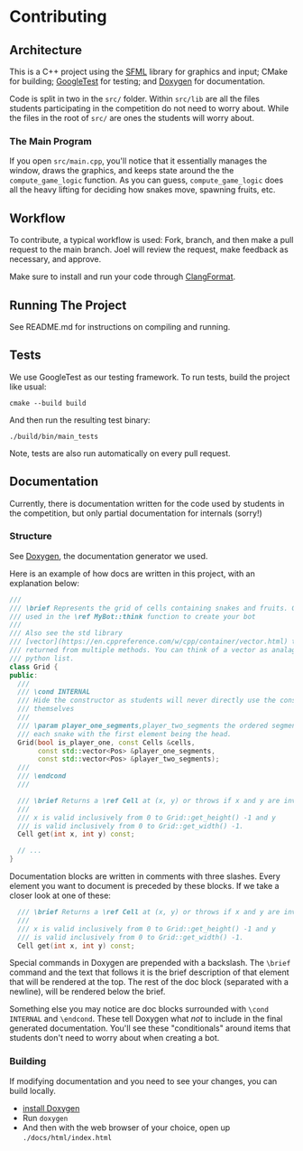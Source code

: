 # Contributing

## Architecture

This is a C++ project using the [SFML](https://www.sfml-dev.org/tutorials/3.0/) library for graphics and input; CMake for building; [GoogleTest](https://github.com/google/googletest) for testing; and [Doxygen](https://doxygen.nl/) for documentation.

Code is split in two in the `src/` folder. Within `src/lib` are all the files students participating in the competition do not need to worry about. While the files in the root of `src/` are ones the students will worry about.

### The Main Program

If you open `src/main.cpp`, you'll notice that it essentially manages the window, draws the graphics, and keeps state around the the `compute_game_logic` function. As you can guess, `compute_game_logic` does all the heavy lifting for deciding how snakes move, spawning fruits, etc.

## Workflow

To contribute, a typical workflow is used: Fork, branch, and then make a pull request to the main branch. Joel will review the request, make feedback as necessary, and approve.

Make sure to install and run your code through [ClangFormat](https://clang.llvm.org/docs/ClangFormat.html).

## Running The Project

See README.md for instructions on compiling and running.

## Tests

We use GoogleTest as our testing framework. To run tests, build the project like usual:
```
cmake --build build
```

And then run the resulting test binary:
```
./build/bin/main_tests
```

Note, tests are also run automatically on every pull request.

## Documentation
Currently, there is documentation written for the code used by students in the competition, but only partial documentation for internals (sorry!)

### Structure
See [Doxygen](https://doxygen.nl/), the documentation generator we used.

Here is an example of how docs are written in this project, with an explanation below:
```cpp
///
/// \brief Represents the grid of cells containing snakes and fruits. Grid is
/// used in the \ref MyBot::think function to create your bot
///
/// Also see the std library
/// [vector](https://en.cppreference.com/w/cpp/container/vector.html) that is
/// returned from multiple methods. You can think of a vector as analagous to a
/// python list.
class Grid {
public:
  ///
  /// \cond INTERNAL
  /// Hide the constructor as students will never directly use the constructor
  /// themselves
  ///
  /// \param player_one_segments,player_two_segments the ordered segments of
  /// each snake with the first element being the head.
  Grid(bool is_player_one, const Cells &cells,
       const std::vector<Pos> &player_one_segments,
       const std::vector<Pos> &player_two_segments);
  ///
  /// \endcond
  ///

  /// \brief Returns a \ref Cell at (x, y) or throws if x and y are invalid
  ///
  /// x is valid inclusively from 0 to Grid::get_height() -1 and y
  /// is valid inclusively from 0 to Grid::get_width() -1.
  Cell get(int x, int y) const;

  // ...
}
```

Documentation blocks are written in comments with three slashes.
Every element you want to document is preceded by these blocks. If we take a closer look at one of these:
```cpp
  /// \brief Returns a \ref Cell at (x, y) or throws if x and y are invalid
  ///
  /// x is valid inclusively from 0 to Grid::get_height() -1 and y
  /// is valid inclusively from 0 to Grid::get_width() -1.
  Cell get(int x, int y) const;
```

Special commands in Doxygen are prepended with a backslash. The `\brief` command and the text that follows it is the brief description of that element that will be rendered at the top. The rest of the doc block (separated with a newline), will be rendered below the brief.

Something else you may notice are doc blocks surrounded with `\cond INTERNAL` and `\endcond`. These tell Doxygen what *not* to include in the final generated documentation. You'll see these "conditionals" around items that students don't need to worry about when creating a bot.

### Building
If modifying documentation and you need to see your changes, you can build locally.

- [install Doxygen](https://doxygen.nl/manual/install.html)
- Run `doxygen`
- And then with the web browser of your choice, open up `./docs/html/index.html`
